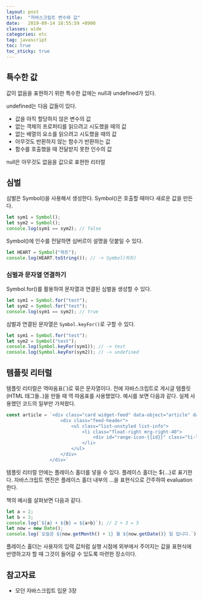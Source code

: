```yaml
---
layout: post
title:  "자바스크립트 변수와 값"
date:   2019-09-14 18:55:59 +0900
classes: wide
categories: etc
tag: javascript
toc: true
toc_sticky: true
---
```


## 특수한 값

값이 없음을 표현하기 위한 특수한 값에는 null과 undefined가 있다.

undefined는 다음 값들이 있다.

- 값을 아직 할당하지 않은 변수의 값
- 없는 객체의 프로퍼티를 읽으려고 시도했을 때의 값
- 없는 배열의 요소를 읽으려고 시도했을 때의 값
- 아무것도 반환하지 않는 함수가 반환하는 값
- 함수를 호출했을 때 전달받지 못한 인수의 값

null은 아무것도 없음을 값으로 표현한 리터럴

## 심벌

심벌은 Symbol()을 사용해서 생성한다. Symbol()은 호출할 때마다 새로운 값을 만든다.

```javascript
let sym1 = Symbol();
let sym2 = Symbol();
console.log(sym1 == sym2); // false
```

Symbol()에 인수를 전달하면 심버르이 설명을 덧붙일 수 있다.

```javascript
let HEART = Symbol("하트");
console.log(HEART.toString()); // -> Symbol(하트)
```

### 심벌과 문자열 연결하기

Symbol.for()를 활용하여 문자열과 연결된 심벌을 생성할 수 있다.

```javascript
let sym1 = Symbol.for("test");
let sym2 = Symbol.for("test");
console.log(sym1 == sym2); // true
```

심벌과 연결된 문자열은 `Symbol.keyFor()`로 구할 수 있다.

```javascript
let sym1 = Symbol.for("test");
let sym2 = Symbol("test");
console.log(Symbol.keyFor(sym1)); // -> test
console.log(Symbol.keyFor(sym2)); // -> undefined
```

## 템플릿 리터럴

템플릿 리터럴은 역따옴표(\`)로 묶은 문자열이다. 전에 자바스크립트로 게시글 템플릿(HTML 태그들..)을 만들 때 역 따옴표를 사용했었다. 예시를 보면 다음과 같다. 실제 사용했던 코드의 일부만 가져왔다.

```javascript
const article = `<div class="card widget-feed" data-object="article" data-article-id="{{id}}">
                    <div class="feed-header">
                        <ul class="list-unstyled list-info">
                            <li class="float-right mrg-right-40">
                                <div id="range-icon-{{id}}" class="ti-lock font-size-20"></div>
                            </li>
                        </ul>
                    </div>
                </div>`
```

템플릿 리터럴 안에는 플레이스 홀더를 넣을 수 있다. 플레이스 홀더는 ${...}로 표기한다. 자바스크립트 엔진은 플레이스 홀더 내부의 ...을 표현식으로 간주하여 evaluation 한다.

책의 예시를 살펴보면 다음과 같다.

```javascript
let a = 2;
let b = 3;
console.log(`${a} + ${b} = ${a+b}`); // 2 + 3 = 5
let now = new Date();
console.log(`오늘은 ${now.getMonth() + 1} 월 ${now.getDate()} 일 입니다.`); // 오늘은 9월 13일입니다.
```

플레이스 홀더는 사용자의 입력 값처럼 실행 시점에 외부에서 주어지는 값을 표현식에 반영하고자 할 때 그것이 들어갈 수 있도록 마련한 장소이다.

## 참고자료

- 모던 자바스크립트 입문 3장
